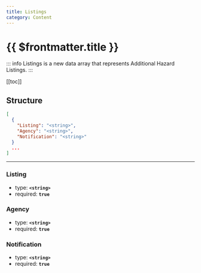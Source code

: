 ```yaml
---
title: Listings
category: Content
---
```


# {{ $frontmatter.title }}

::: info
Listings is a new data array that represents Additional Hazard Listings.
:::

[[toc]]

## Structure

```json
[
  {
    "Listing": "<string>",
    "Agency": "<string>",
    "Notification": "<string>"
  }
  ...
]
```

---

### Listing

- type: **`<string>`**
- required: **`true`**

### Agency

- type: **`<string>`**
- required: **`true`**

### Notification

- type: **`<string>`**
- required: **`true`**
